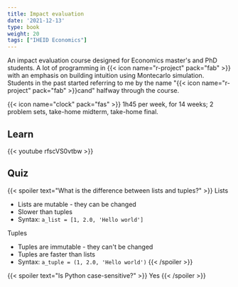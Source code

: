 ```yaml
---
title: Impact evaluation
date: '2021-12-13'
type: book
weight: 20
tags: ["IHEID Economics"]
---
```


An impact evaluation course designed for Economics master's and PhD students.  A lot of programming in {{< icon name="r-project" pack="fab" >}} with an emphasis on building intuition using Montecarlo simulation. Students in the past started referring to me by the name "{{< icon name="r-project" pack="fab" >}}cand" halfway through the course.

<!--more-->

{{< icon name="clock" pack="fas" >}} 1h45 per week, for 14 weeks; 2 problem sets, take-home midterm, take-home final.

## Learn

{{< youtube rfscVS0vtbw >}}

## Quiz

{{< spoiler text="What is the difference between lists and tuples?" >}}
Lists

- Lists are mutable - they can be changed
- Slower than tuples
- Syntax: `a_list = [1, 2.0, 'Hello world']`

Tuples

- Tuples are immutable - they can't be changed
- Tuples are faster than lists 
- Syntax: `a_tuple = (1, 2.0, 'Hello world')`
{{< /spoiler >}}

{{< spoiler text="Is Python case-sensitive?" >}}
Yes
{{< /spoiler >}}
